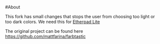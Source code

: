 #About

This fork has small changes that stops the user from choosing too light or too dark colors. We need this for [Etherpad Lite](https://github.com/Pita/etherpad-lite)

The original project can be found here <https://github.com/mattfarina/farbtastic>
